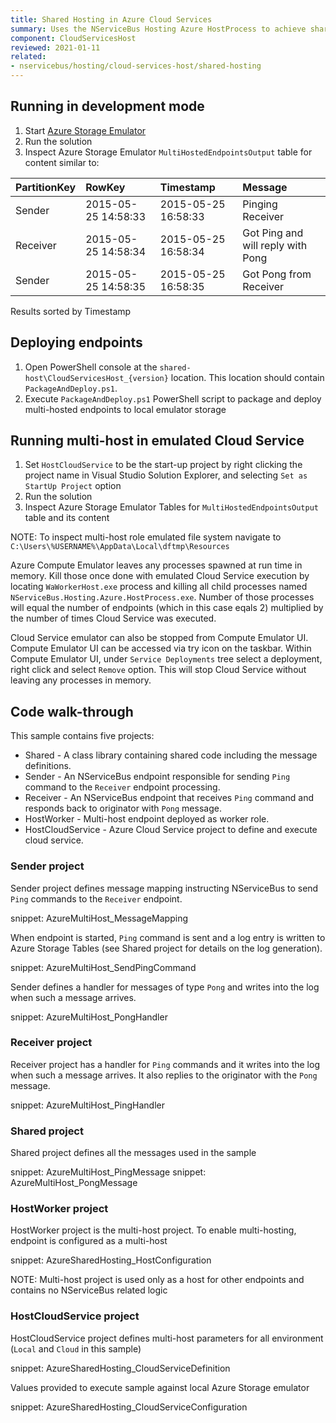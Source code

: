 ```yaml
---
title: Shared Hosting in Azure Cloud Services
summary: Uses the NServiceBus Hosting Azure HostProcess to achieve shared hosting of multiple NServiceBus endpoints in an Azure instance.
component: CloudServicesHost
reviewed: 2021-01-11
related:
- nservicebus/hosting/cloud-services-host/shared-hosting
---
```



## Running in development mode

 1. Start [Azure Storage Emulator](https://docs.microsoft.com/en-us/azure/storage/storage-use-emulator)
 1. Run the solution
 1. Inspect Azure Storage Emulator `MultiHostedEndpointsOutput` table for content similar to:

| PartitionKey | RowKey | Timestamp | Message |
|:--|:--|:--|:--|
|Sender	|2015-05-25 14:58:33	|2015-05-25 16:58:33	|Pinging Receiver |
|Receiver	|2015-05-25 14:58:34	|2015-05-25 16:58:34	|Got Ping and will reply with Pong |
|Sender	|2015-05-25 14:58:35	|2015-05-25 16:58:35	|Got Pong from Receiver |

Results sorted by Timestamp


## Deploying endpoints

 1. Open PowerShell console at the `shared-host\CloudServicesHost_{version}` location. This location should contain `PackageAndDeploy.ps1`.
 1. Execute `PackageAndDeploy.ps1` PowerShell script to package and deploy multi-hosted endpoints to local emulator storage


## Running multi-host in emulated Cloud Service

 1. Set `HostCloudService` to be the start-up project by right clicking the project name in Visual Studio Solution Explorer, and selecting `Set as StartUp Project` option
 1. Run the solution
 1. Inspect Azure Storage Emulator Tables for `MultiHostedEndpointsOutput` table and its content

NOTE: To inspect multi-host role emulated file system navigate to `C:\Users\%USERNAME%\AppData\Local\dftmp\Resources`

Azure Compute Emulator leaves any processes spawned at run time in memory. Kill those once done with emulated Cloud Service execution by locating `WaWorkerHost.exe` process and killing all child processes named `NServiceBus.Hosting.Azure.HostProcess.exe`. Number of those processes will equal the number of endpoints (which in this case eqals 2) multiplied by the number of times Cloud Service was executed.

Cloud Service emulator can also be stopped from Compute Emulator UI. Compute Emulator UI can be accessed via try icon on the taskbar. Within Compute Emulator UI, under `Service Deployments` tree select a deployment, right click and select `Remove` option. This will stop Cloud Service without leaving any processes in memory.


## Code walk-through

This sample contains five projects:

 * Shared - A class library containing shared code including the message definitions.
 * Sender - An NServiceBus endpoint responsible for sending `Ping` command to the `Receiver` endpoint processing.
 * Receiver - An NServiceBus endpoint that receives `Ping` command and responds back to originator with `Pong` message.
 * HostWorker - Multi-host endpoint deployed as worker role.
 * HostCloudService - Azure Cloud Service project to define and execute cloud service.


### Sender project

Sender project defines message mapping instructing NServiceBus to send `Ping` commands to the `Receiver` endpoint.

snippet: AzureMultiHost_MessageMapping

When endpoint is started, `Ping` command is sent and a log entry is written to Azure Storage Tables (see Shared project for details on the log generation).

snippet: AzureMultiHost_SendPingCommand

Sender defines a handler for messages of type `Pong` and writes into the log when such a message arrives.

snippet: AzureMultiHost_PongHandler


### Receiver project

Receiver project has a handler for `Ping` commands and it writes into the  log when such a message arrives. It also replies to the originator with the `Pong` message.

snippet: AzureMultiHost_PingHandler


### Shared project

Shared project defines all the messages used in the sample

snippet: AzureMultiHost_PingMessage
snippet: AzureMultiHost_PongMessage


### HostWorker project

HostWorker project is the multi-host project. To enable multi-hosting, endpoint is configured as a multi-host

snippet: AzureSharedHosting_HostConfiguration

NOTE: Multi-host project is used only as a host for other endpoints and contains no NServiceBus related logic


### HostCloudService project

HostCloudService project defines multi-host parameters for all environment (`Local` and `Cloud` in this sample)

snippet: AzureSharedHosting_CloudServiceDefinition

Values provided to execute sample against local Azure Storage emulator

snippet: AzureSharedHosting_CloudServiceConfiguration
